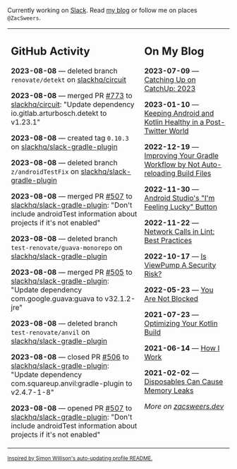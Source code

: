 Currently working on [Slack](https://slack.com/). Read [my blog](https://zacsweers.dev/) or follow me on places `@ZacSweers`.

<table><tr><td valign="top" width="60%">

## GitHub Activity
<!-- githubActivity starts -->
**2023-08-08** — deleted branch `renovate/detekt` on [slackhq/circuit](https://github.com/slackhq/circuit)

**2023-08-08** — merged PR [#773](https://github.com/slackhq/circuit/pull/773) to [slackhq/circuit](https://github.com/slackhq/circuit): "Update dependency io.gitlab.arturbosch.detekt to v1.23.1"

**2023-08-08** — created tag `0.10.3` on [slackhq/slack-gradle-plugin](https://github.com/slackhq/slack-gradle-plugin)

**2023-08-08** — deleted branch `z/androidTestFix` on [slackhq/slack-gradle-plugin](https://github.com/slackhq/slack-gradle-plugin)

**2023-08-08** — merged PR [#507](https://github.com/slackhq/slack-gradle-plugin/pull/507) to [slackhq/slack-gradle-plugin](https://github.com/slackhq/slack-gradle-plugin): "Don't include androidTest information about projects if it's not enabled"

**2023-08-08** — deleted branch `test-renovate/guava-monorepo` on [slackhq/slack-gradle-plugin](https://github.com/slackhq/slack-gradle-plugin)

**2023-08-08** — merged PR [#505](https://github.com/slackhq/slack-gradle-plugin/pull/505) to [slackhq/slack-gradle-plugin](https://github.com/slackhq/slack-gradle-plugin): "Update dependency com.google.guava:guava to v32.1.2-jre"

**2023-08-08** — deleted branch `test-renovate/anvil` on [slackhq/slack-gradle-plugin](https://github.com/slackhq/slack-gradle-plugin)

**2023-08-08** — closed PR [#506](https://github.com/slackhq/slack-gradle-plugin/pull/506) to [slackhq/slack-gradle-plugin](https://github.com/slackhq/slack-gradle-plugin): "Update dependency com.squareup.anvil:gradle-plugin to v2.4.7-1-8"

**2023-08-08** — opened PR [#507](https://github.com/slackhq/slack-gradle-plugin/pull/507) to [slackhq/slack-gradle-plugin](https://github.com/slackhq/slack-gradle-plugin): "Don't include androidTest information about projects if it's not enabled"
<!-- githubActivity ends -->
</td><td valign="top" width="40%">

## On My Blog
<!-- blog starts -->
**2023-07-09** — [Catching Up on CatchUp: 2023](https://www.zacsweers.dev/catching-up-on-catchup-2023/)

**2023-01-10** — [Keeping Android and Kotlin Healthy in a Post-Twitter World](https://www.zacsweers.dev/keeping-android-healthy/)

**2022-12-19** — [Improving Your Gradle Workflow by Not Auto-reloading Build Files](https://www.zacsweers.dev/improving-your-workflow-by-not-auto-reloading-build-files/)

**2022-11-30** — [Android Studio's "I'm Feeling Lucky" Button](https://www.zacsweers.dev/android-studios-im-feeling-lucky-button/)

**2022-11-22** — [Network Calls in Lint: Best Practices](https://www.zacsweers.dev/network-calls-in-lint-best-practices/)

**2022-10-17** — [Is ViewPump A Security Risk?](https://www.zacsweers.dev/is-viewpump-a-security-risk/)

**2022-05-23** — [You Are Not Blocked](https://www.zacsweers.dev/you-are-not-blocked/)

**2021-07-23** — [Optimizing Your Kotlin Build](https://www.zacsweers.dev/optimizing-your-kotlin-build/)

**2021-06-14** — [How I Work](https://www.zacsweers.dev/how-i-work/)

**2021-02-02** — [Disposables Can Cause Memory Leaks](https://www.zacsweers.dev/disposables-can-cause-memory-leaks/)
<!-- blog ends -->
_More on [zacsweers.dev](https://zacsweers.dev/)_
</td></tr></table>

<sub><a href="https://simonwillison.net/2020/Jul/10/self-updating-profile-readme/">Inspired by Simon Willison's auto-updating profile README.</a></sub>